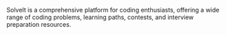  SolveIt is a comprehensive platform for coding enthusiasts, offering a wide range of coding problems, learning paths, contests, and interview preparation resources. 
